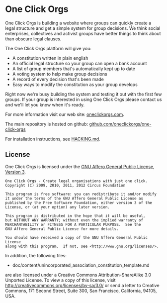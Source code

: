 # One Click Orgs

One Click Orgs is building a website where groups can quickly create a legal structure and get a simple system for group decisions. We think social enterprises, collectives and activist groups have better things to think about than obscure legal clauses.

The One Click Orgs platform will give you:

 * A constitution written in plain english
 * An official legal structure so your group can open a bank account
 * A list of group members that's automatically kept up to date
 * A voting system to help make group decisions
 * A record of every decision that's been made
 * Easy ways to modify the constitution as your group develops

Right now we're busy building the system and testing it out with the first few groups. If your group is interested in using One Click Orgs please contact us and we'll let you know when it's ready.

For more information visit our web site: [oneclickorgs.com](http://www.oneclickorgs.com).

The main repository is hosted on github: [github.com/oneclickorgs/one-click-orgs](https://github.com/oneclickorgs/one-click-orgs)

For installation instructions, see [HACKING.md](HACKING.md).

## License

One Click Orgs is licensed under the [GNU Affero General Public License, Version 3](http://www.fsf.org/licensing/licenses/agpl-3.0.html).

    One Click Orgs - Create legal organisations with just one click.
    Copyright (C) 2009, 2010, 2011, 2012 Circus Foundation

    This program is free software: you can redistribute it and/or modify
    it under the terms of the GNU Affero General Public License as
    published by the Free Software Foundation, either version 3 of the
    License, or (at your option) any later version.

    This program is distributed in the hope that it will be useful,
    but WITHOUT ANY WARRANTY; without even the implied warranty of
    MERCHANTABILITY or FITNESS FOR A PARTICULAR PURPOSE.  See the
    GNU Affero General Public License for more details.

    You should have received a copy of the GNU Affero General Public License
    along with this program.  If not, see <http://www.gnu.org/licenses/>.

In addition, the following files:

* doc/content/unincorporated_association_constitution_template.md

are also licensed under a Creative Commons Attribution-ShareAlike 3.0 Unported License.
To view a copy of this license, visit http://creativecommons.org/licenses/by-sa/3.0/
or send a letter to Creative Commons, 171 Second Street, Suite 300, San Francisco, California,
94105, USA.
